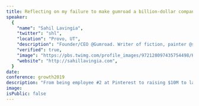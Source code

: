 ```yaml
---
title: Reflecting on my failure to make gumroad a billion-dollar company
speaker:
  {
    "name": "Sahil Lavingia",
    "twitter": "shl",
    "location": "Provo, UT",
    "description": "Founder/CEO @Gumroad. Writer of fiction, painter @shlpaints.",
    "verified": true,
    "image": "https://pbs.twimg.com/profile_images/972128097435754498/H8Nf2mEp.jpg",
    "website": "http://sahillavingia.com",
  }
date:
conference: growth2019
description: "From being employee #2 at Pinterest to raising $10M to laying off 75% of the company to building back up and becoming profitable, my learnings (including data!) from eight years of building Gumroad into the sustainable, creator-friendly company it is today."
image:
isPublic: false
---
```

